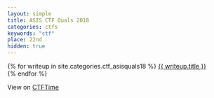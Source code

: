 ```yaml
---
layout: simple
title: ASIS CTF Quals 2018
categories: ctfs
keywords: "ctf"
place: 22nd
hidden: true
---
```


<div class="writeups">
    {% for writeup in site.categories.ctf_asisquals18 %}
    <a href="{{ writeup.url }}" title="{{ writeup.description }}">
        {{ writeup.title }} <br>
    </a>
    {% endfor %}
</div>

View on [CTFTime](https://ctftime.org/event/568)
